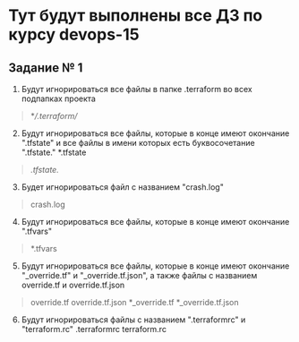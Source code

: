 # Тут будут выполнены все ДЗ по курсу devops-15

## Задание № 1

1. Будут игнорироваться все файлы в папке .terraform во всех подпапках проекта 
 > **/.terraform/*

2. Будут игнорироваться все файлы, которые в конце имеют окончание ".tfstate" и все файлы в имени которых есть буквосочетание ".tfstate." 
*.tfstate
 > *.tfstate.*

3. Будет игнорироваться файл с названием "crash.log"
 > crash.log

4. Будут игнорироваться все файлы, которые в конце имеют окончание ".tfvars"
 > *.tfvars

5. Будут игнорироваться все файлы, которые в конце имеют окончание  "_override.tf" и "_override.tf.json", а также файлы с названием override.tf и override.tf.json
 > override.tf
 > override.tf.json
 > *_override.tf
 > *_override.tf.json

6. Будут игнорироваться файлы c названием ".terraformrc" и "terraform.rc"
 .terraformrc
 terraform.rc



